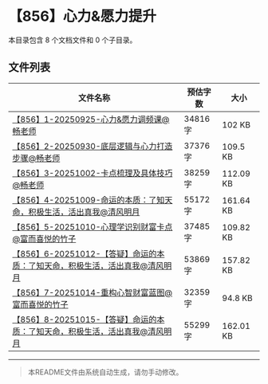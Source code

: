 # 【856】心力&愿力提升

本目录包含 8 个文档文件和 0 个子目录。

## 文件列表

| 文件名称 | 预估字数 | 大小 |
|---------|---------|------|
| [【856】1-20250925-心力&愿力调频课@畅老师](docs/【856】心力&愿力提升/【856】1-20250925-心力&愿力调频课@畅老师.md) | 34816 字 | 102 KB |
| [【856】2-20250930-底层逻辑与心力打造步骤@畅老师](docs/【856】心力&愿力提升/【856】2-20250930-底层逻辑与心力打造步骤@畅老师.md) | 37376 字 | 109.5 KB |
| [【856】3-20251002-卡点梳理及具体技巧@畅老师](docs/【856】心力&愿力提升/【856】3-20251002-卡点梳理及具体技巧@畅老师.md) | 38259 字 | 112.09 KB |
| [【856】4-20251009-命运的本质：了知天命，积极生活，活出真我@清风明月](docs/【856】心力&愿力提升/【856】4-20251009-命运的本质：了知天命，积极生活，活出真我@清风明月.md) | 55172 字 | 161.64 KB |
| [【856】5-20251010-心理学识别财富卡点@富而喜悦的竹子](docs/【856】心力&愿力提升/【856】5-20251010-心理学识别财富卡点@富而喜悦的竹子.md) | 37485 字 | 109.82 KB |
| [【856】6-20251012-【答疑】命运的本质：了知天命，积极生活，活出真我@清风明月](docs/【856】心力&愿力提升/【856】6-20251012-【答疑】命运的本质：了知天命，积极生活，活出真我@清风明月.md) | 53869 字 | 157.82 KB |
| [【856】7-20251014-重构心智财富蓝图@富而喜悦的竹子](docs/【856】心力&愿力提升/【856】7-20251014-重构心智财富蓝图@富而喜悦的竹子.md) | 32359 字 | 94.8 KB |
| [【856】8-20251015-【答疑】命运的本质：了知天命，积极生活，活出真我@清风明月](docs/【856】心力&愿力提升/【856】8-20251015-【答疑】命运的本质：了知天命，积极生活，活出真我@清风明月.md) | 55299 字 | 162.01 KB |

---

> 本README文件由系统自动生成，请勿手动修改。
